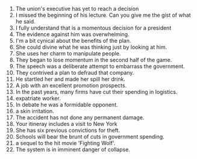 1. The union's executive has yet to reach a decision
2. I missed the beginning of his lecture. Can you give me the gist of what he said.
3. I fully understand that is a momentous decision for a president
4. The evidence against him was overwhelming.
5. I'm a bit cynical about the benefits of the plan.
6. She could divine what he was thinking just by looking at him.
7. She uses her charm to manipulate people.
8. They began to lose momentum in the second half of the game.
9. The speech was a deliberate attempt to embarrass the government.
10. They contrived a plan to defraud that company.
11. He startled her and made her spill her drink.
12. A job with an excellent promotion prospects.
13. In the past years, many firms have cut their spending in logistics.
14. expatriate worker.
15. In debate he was a formidable opponent.
16. a skin irritation.
17. The accident has not done any permanent damage.
18. Your itineray includes a visit to New York
19. She has six previous convictions for theft.
20. Schools will bear the brunt of cuts in government spending.
21. a sequel to the hit movie 'Fighting Wolf'.
22. The system is in imminent danger of collapse.